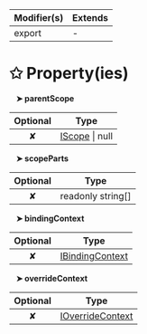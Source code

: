 | Modifier(s)                            | Extends                                    |
|----------------------------------------|--------------------------------------------|
| export | - |

# &#10025; Property(ies)

&nbsp;&nbsp; **&#10148; parentScope**

| Optional                           | Type                         |
|:----------------------------------:|------------------------------|
| ✘ | [IScope](/runtime/interface/observation/iscope.md) &#124; null |

&nbsp;&nbsp; **&#10148; scopeParts**

| Optional                           | Type                         |
|:----------------------------------:|------------------------------|
| ✘ | readonly string[] |

&nbsp;&nbsp; **&#10148; bindingContext**

| Optional                           | Type                         |
|:----------------------------------:|------------------------------|
| ✘ | [IBindingContext](/runtime/interface/observation/ibindingcontext.md) |

&nbsp;&nbsp; **&#10148; overrideContext**

| Optional                           | Type                         |
|:----------------------------------:|------------------------------|
| ✘ | [IOverrideContext](/runtime/interface/observation/ioverridecontext.md) |